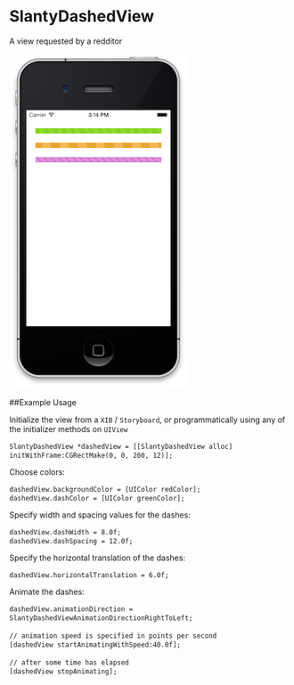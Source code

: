 SlantyDashedView
================
A view requested by a redditor

![image](https://raw.githubusercontent.com/daltonclaybrook/SlantyDashedView/master/examples.png)

##Example Usage

Initialize the view from a `XIB` / `Storyboard`, or programmatically using any of the initializer methods on `UIView`

    SlantyDashedView *dashedView = [[SlantyDashedView alloc] initWithFrame:CGRectMake(0, 0, 200, 12)];

Choose colors:

    dashedView.backgroundColor = [UIColor redColor];
    dashedView.dashColor = [UIColor greenColor];
    
Specify width and spacing values for the dashes:

    dashedView.dashWidth = 8.0f;
    dashedView.dashSpacing = 12.0f;
    
Specify the horizontal translation of the dashes:

    dashedView.horizontalTranslation = 6.0f;
    
Animate the dashes:

    dashedView.animationDirection = SlantyDashedViewAnimationDirectionRightToLeft;
    
    // animation speed is specified in points per second
    [dashedView startAnimatingWithSpeed:40.0f];
    
    // after some time has elapsed
    [dashedView stopAnimating];


